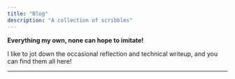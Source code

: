 ```yaml
---
title: "Blog"
description: "A collection of scribbles"
---
```


**Everything my own, none can hope to imitate!**

I like to jot down the occasional reflection and technical writeup, and you can find them all here!

---
